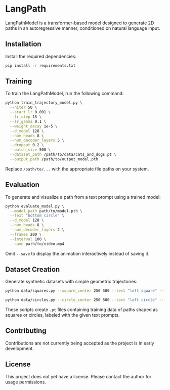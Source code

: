 # LangPath

LangPathModel is a transformer-based model designed to generate 2D paths in an autoregressive manner, conditioned on natural language input.

## Installation

Install the required dependencies:

```bash
pip install -r requirements.txt
```

## Training

To train the LangPathModel, run the following command:

```bash
python train_trajectory_model.py \
  --niter 50 \
  --start_lr 0.001 \
  --lr_step 15 \
  --lr_gamma 0.1 \
  --weight_decay 1e-5 \
  --d_model 128 \
  --num_heads 8 \
  --num_decoder_layers 5 \
  --dropout 0.2 \
  --batch_size 500 \
  --dataset_path /path/to/data/cats_and_dogs.pt \
  --output_path /path/to/output_model.pth
```

Replace `/path/to/...` with the appropriate file paths on your system.

## Evaluation

To generate and visualize a path from a text prompt using a trained model:

```bash
python evaluate_model.py \
  --model_path path/to/model.pth \
  --text "bottom circle" \
  --d_model 128 \
  --num_heads 8 \
  --num_decoder_layers 2 \
  --frames 200 \
  --interval 100 \
  --save path/to/video.mp4
```

Omit `--save` to display the animation interactively instead of saving it.

## Dataset Creation

Generate synthetic datasets with simple geometric trajectories:

```bash
python data/squares.py --square_center 250 500 --text "left square" --filename "left_square.pt" --num_origins 5000

python data/circles.py --circle_center 250 500 --text "left circle" --filename "left_circle.pt" --num_origins 5000
```
These scripts create `.pt` files containing training data of paths shaped as squares or circles, labeled with the given text prompts.

## Contributing

Contributions are not currently being accepted as the project is in early development.

## License

This project does not yet have a license. Please contact the author for usage permissions.

